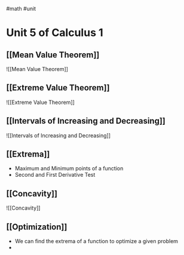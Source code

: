 #math #unit 
# Unit 5 of Calculus 1
## [[Mean Value Theorem]]
![[Mean Value Theorem]]

## [[Extreme Value Theorem]]
![[Extreme Value Theorem]]
## [[Intervals of Increasing and Decreasing]] 
![[Intervals of Increasing and Decreasing]]
## [[Extrema]]
- Maximum and Minimum points of a function
- Second and First Derivative Test
## [[Concavity]]
![[Concavity]]

## [[Optimization]]
- We can find the extrema of a function to optimize a given problem
- 